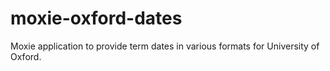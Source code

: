 moxie-oxford-dates
==================

Moxie application to provide term dates in various formats for University of Oxford.

